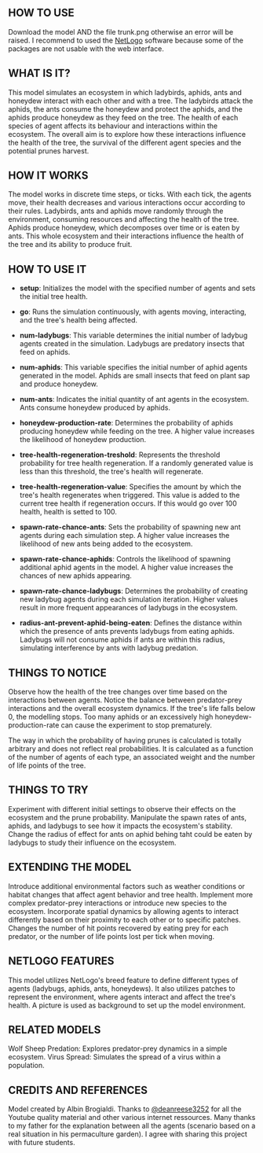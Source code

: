 ## HOW TO USE
Download the model AND the file trunk.png otherwise an error will be raised. I recommend to used the [NetLogo](https://ccl.northwestern.edu/netlogo/download.shtml) software because some of the packages are not usable with the web interface.

## WHAT IS IT?
This model simulates an ecosystem in which ladybirds, aphids, ants and honeydew interact with each other and with a tree. The ladybirds attack the aphids, the ants consume the honeydew and protect the aphids, and the aphids produce honeydew as they feed on the tree. The health of each species of agent affects its behaviour and interactions within the ecosystem. The overall aim is to explore how these interactions influence the health of the tree, the survival of the different agent species and the potential prunes harvest.

## HOW IT WORKS
The model works in discrete time steps, or ticks. With each tick, the agents move, their health decreases and various interactions occur according to their rules. Ladybirds, ants and aphids move randomly through the environment, consuming resources and affecting the health of the tree. Aphids produce honeydew, which decomposes over time or is eaten by ants. This whole ecosystem and their interactions influence the health of the tree and its ability to produce fruit.


## HOW TO USE IT
- **setup**: Initializes the model with the specified number of agents and sets the initial tree health.

- **go**: Runs the simulation continuously, with agents moving, interacting, and the tree's health being affected.

- **num-ladybugs**: This variable determines the initial number of ladybug agents created in the simulation. Ladybugs are predatory insects that feed on aphids.

- **num-aphids**: This variable specifies the initial number of aphid agents generated in the model. Aphids are small insects that feed on plant sap and produce honeydew.

- **num-ants**: Indicates the initial quantity of ant agents in the ecosystem. Ants consume honeydew produced by aphids.

- **honeydew-production-rate**: Determines the probability of aphids producing honeydew while feeding on the tree. A higher value increases the likelihood of honeydew production.

- **tree-health-regeneration-treshold**: Represents the threshold probability for tree health regeneration. If a randomly generated value is less than this threshold, the tree's health will regenerate.

- **tree-health-regeneration-value**: Specifies the amount by which the tree's health regenerates when triggered. This value is added to the current tree health if regeneration occurs. If this would go over 100 health, health is setted to 100.

- **spawn-rate-chance-ants**: Sets the probability of spawning new ant agents during each simulation step. A higher value increases the likelihood of new ants being added to the ecosystem.

- **spawn-rate-chance-aphids**: Controls the likelihood of spawning additional aphid agents in the model. A higher value increases the chances of new aphids appearing.

- **spawn-rate-chance-ladybugs**: Determines the probability of creating new ladybug agents during each simulation iteration. Higher values result in more frequent appearances of ladybugs in the ecosystem.

- **radius-ant-prevent-aphid-being-eaten**: Defines the distance within which the presence of ants prevents ladybugs from eating aphids. Ladybugs will not consume aphids if ants are within this radius, simulating interference by ants with ladybug predation.


## THINGS TO NOTICE
Observe how the health of the tree changes over time based on the interactions between agents.
Notice the balance between predator-prey interactions and the overall ecosystem dynamics.
If the tree's life falls below 0, the modelling stops. Too many aphids or an excessively high honeydew-production-rate can cause the experiment to stop prematurely.

The way in which the probability of having prunes is calculated is totally arbitrary and does not reflect real probabilities. It is calculated as a function of the number of agents of each type, an associated weight and the number of life points of the tree. 


## THINGS TO TRY
Experiment with different initial settings to observe their effects on the ecosystem and the prune probability.
Manipulate the spawn rates of ants, aphids, and ladybugs to see how it impacts the ecosystem's stability.
Change the radius of effect for ants on aphid behing taht could be eaten by ladybugs to study their influence on the ecosystem.

## EXTENDING THE MODEL
Introduce additional environmental factors such as weather conditions or habitat changes that affect agent behavior and tree health.
Implement more complex predator-prey interactions or introduce new species to the ecosystem.
Incorporate spatial dynamics by allowing agents to interact differently based on their proximity to each other or to specific patches.
Changes the number of hit points recovered by eating prey for each predator, or the number of life points lost per tick when moving.

## NETLOGO FEATURES
This model utilizes NetLogo's breed feature to define different types of agents (ladybugs, aphids, ants, honeydews).
It also utilizes patches to represent the environment, where agents interact and affect the tree's health.
A picture is used as background to set up the model environment.

## RELATED MODELS
Wolf Sheep Predation: Explores predator-prey dynamics in a simple ecosystem.
Virus Spread: Simulates the spread of a virus within a population.

## CREDITS AND REFERENCES
Model created by Albin Brogialdi.
Thanks to [@deanreese3252](https://www.youtube.com/@deanreese3252/videos) for all the Youtube quality material and other various internet ressources.
Many thanks to my father for the explanation between all the agents (scenario based on a real situation in his permaculture garden).
I agree with sharing this project with future students.
